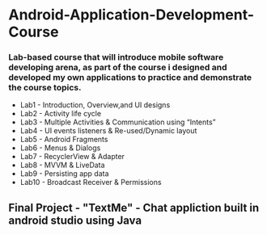 # Android-Application-Development-Course
### Lab-based course that will introduce mobile software developing arena, as part of the course i designed and developed my own applications to practice and demonstrate the course topics.


 - Lab1 - Introduction, Overview,and UI designs
 - Lab2 - Activity life cycle
 - Lab3 - Multiple Activities & Communication using “Intents”
 - Lab4 - UI events listeners & Re-used/Dynamic layout
 - Lab5 - Android Fragments
 - Lab6 - Menus & Dialogs
 - Lab7 - RecyclerView & Adapter
 - Lab8 - MVVM & LiveData
 - Lab9 - Persisting app data
 - Lab10 - Broadcast Receiver & Permissions

## Final Project - "TextMe" - Chat appliction built in android studio using Java
